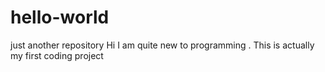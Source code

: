 # hello-world
just another repository
Hi I am quite new to programming . This is actually my first coding project
